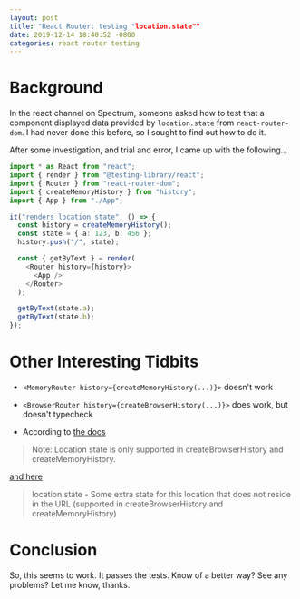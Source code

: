 ```yaml
---
layout: post
title: "React Router: testing "location.state""
date: 2019-12-14 18:40:52 -0800
categories: react router testing
---
```


# Background

In the react channel on Spectrum, someone asked how to test that a component displayed data provided by `location.state` from `react-router-dom`. I had never done this before, so I sought to find out how to do it.

After some investigation, and trial and error, I came up with the following...

```typescript
import * as React from "react";
import { render } from "@testing-library/react";
import { Router } from "react-router-dom";
import { createMemoryHistory } from "history";
import { App } from "./App";

it("renders location state", () => {
  const history = createMemoryHistory();
  const state = { a: 123, b: 456 };
  history.push("/", state);

  const { getByText } = render(
    <Router history={history}>
      <App />
    </Router>
  );

  getByText(state.a);
  getByText(state.b);
});
```

# Other Interesting Tidbits

- `<MemoryRouter history={createMemoryHistory(...)}>` doesn't work

- `<BrowserRouter history={createBrowserHistory(...)}>` does work, but doesn't typecheck

- According to [the docs](https://github.com/ReactTraining/history/blob/master/docs/Navigation.md)

> Note: Location state is only supported in createBrowserHistory and createMemoryHistory.

[and here](https://github.com/ReactTraining/history/blob/master/docs/GettingStarted.md)

> location.state - Some extra state for this location that does not reside in the URL (supported in createBrowserHistory and createMemoryHistory)

# Conclusion

So, this seems to work. It passes the tests.
Know of a better way? See any problems? Let me know, thanks.
